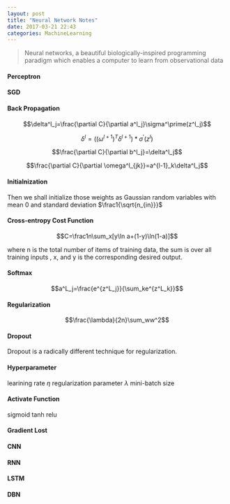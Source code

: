 ```yaml
---
layout: post
title: "Neural Network Notes"
date: 2017-03-21 22:43
categories: MachineLearning
---
```


> Neural networks, a beautiful biologically-inspired programming paradigm which enables a computer to learn from observational data

#### Perceptron

#### SGD

#### Back Propagation

$$\delta^l_j=\frac{\partial C}{\partial a^l_j}\sigma^\prime(z^l_j)$$

$$\delta^l=((\omega^{l+1})^T\delta^{l+1})*\sigma^\prime(z^l)$$

$$\frac{\partial C}{\partial b^l_j}=\delta^l_j$$

$$\frac{\partial C}{\partial \omega^l_{jk}}=a^{l-1}_k\delta^l_j$$

#### Initialnization
Then we shall initialize those weights as Gaussian random variables with mean 0 and standard deviation $\frac1{\sqrt{n_{in}}}$

#### Cross-entropy Cost Function

$$C=\frac1n\sum_x[y\ln a+(1-y)\ln(1-a)]$$

where n is the total number of items of training data, the sum is over all training inputs , x, and y is the corresponding desired output.

#### Softmax

$$a^L_j=\frac{e^{z^L_j}}{\sum_ke^{z^L_k}}$$

#### Regularization

$$\frac{\lambda}{2n}\sum_ww^2$$

#### Dropout
Dropout is a radically different technique for regularization.

#### Hyperparameter
learining rate $\eta$
regularization parameter $\lambda$
mini-batch size

#### Activate Function
sigmoid
tanh
relu

#### Gradient Lost


#### CNN

#### RNN

#### LSTM

#### DBN
